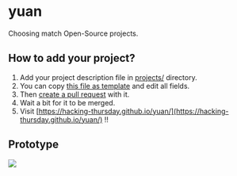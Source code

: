 yuan
===
Choosing match Open-Source projects.

How to add your project?
---
1. Add your project description file in [projects/](https://github.com/hacking-thursday/yuan-data/tree/master/projects) directory.
2. You can copy [this file as template](https://github.com/hacking-thursday/yuan-data/blob/master/templates/project.yaml) and edit all fields.
3. Then [create a pull request](https://help.github.com/articles/creating-a-pull-request/) with it.
4. Wait a bit for it to be merged.
5. Visit [https://hacking-thursday.github.io/yuan/](https://hacking-thursday.github.io/yuan/) !!

Prototype
---
![](https://raw.githubusercontent.com/hacking-thursday/yuan-data/master/prototype/prototype.jpg)
